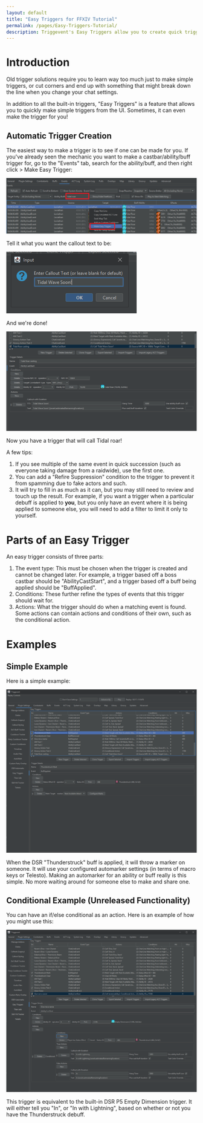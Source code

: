 ```yaml
---
layout: default
title: "Easy Triggers for FFXIV Tutorial"
permalink: /pages/Easy-Triggers-Tutorial/
description: Triggevent's Easy Triggers allow you to create quick triggers for FFXIV without needing to know log lines or regex.
---
```


# Introduction

Old trigger solutions require you to learn way too much just to make simple triggers, or cut corners
and end up with something that might break down the line when you change your chat settings.

In addition to all the built-in triggers, "Easy Triggers" is a feature that allows you to quickly
make simple triggers from the UI. Sometimes, it can even make the trigger for you!

## Automatic Trigger Creation

The easiest way to make a trigger is to see if one can be made for you. If you've already seen
the mechanic you want to make a castbar/ability/buff trigger for, go to the "Events" tab, search
for the ability/buff, and then right click > Make Easy Trigger:

![Easy Trigger from Existing Event](Easy-Trigger-From-Event.png)

Tell it what you want the callout text to be:

![Enter the Callout Text](callout-text.png)

And we're done!

![Finished Tidal Roar Trigger](Easy-Trigger-From-Event-Done.png)

Now you have a trigger that will call Tidal roar!

A few tips:

1. If you see multiple of the same event in quick succession (such as everyone taking damage from a raidwide),
   use the first one.
2. You can add a "Refire Suppression" condition to the trigger to prevent it from spamming due to fake actors and such.
3. It will try to fill in as much as it can, but you may still need to review and touch up the result. For example, if
   you want a trigger when a particular debuff is applied to **you**, but you only have an event where it is being
   applied to someone else, you will need to add a filter to limit it only to yourself.

# Parts of an Easy Trigger

An easy trigger consists of three parts:

1. The event type: This must be chosen when the trigger is created and cannot be changed later. 
   For example, a trigger based off a boss castbar should be "AbilityCastStart", and a trigger 
   based off a buff being applied should be "BuffApplied".
2. Conditions: These further refine the types of events that this trigger should wait for.
3. Actions: What the trigger should do when a matching event is found. Some actions can contain
   actions and conditions of their own, such as the conditional action.

# Examples

## Simple Example

Here is a simple example:

![Thunderstruck Marker Trigger](Thunderstruck-Mark.png)

When the DSR "Thunderstruck" buff is applied, it will throw a marker on someone. It will use your configured automarker
settings (in terms of macro keys or Telesto). Making an automarker for an ability or buff really is this simple. No more
waiting around for someone else to make and share one.

## Conditional Example (Unreleased Functionality)

You can have an if/else conditional as an action. Here is an example
of how you might use this:

![Trigger Conditional Example](Easy-Trigger-Conditional-Example.png)

This trigger is equivalent to the built-in DSR P5 Empty Dimension trigger. It will either tell you "In", or "In with Lightning",
based on whether or not you have the Thunderstruck debuff.
